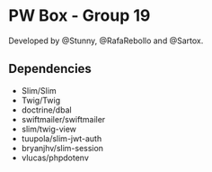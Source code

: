 # PW Box - Group 19
Developed by @Stunny, @RafaRebollo and @Sartox.

## Dependencies
- Slim/Slim
- Twig/Twig
- doctrine/dbal
- swiftmailer/swiftmailer
- slim/twig-view
- tuupola/slim-jwt-auth
- bryanjhv/slim-session
- vlucas/phpdotenv